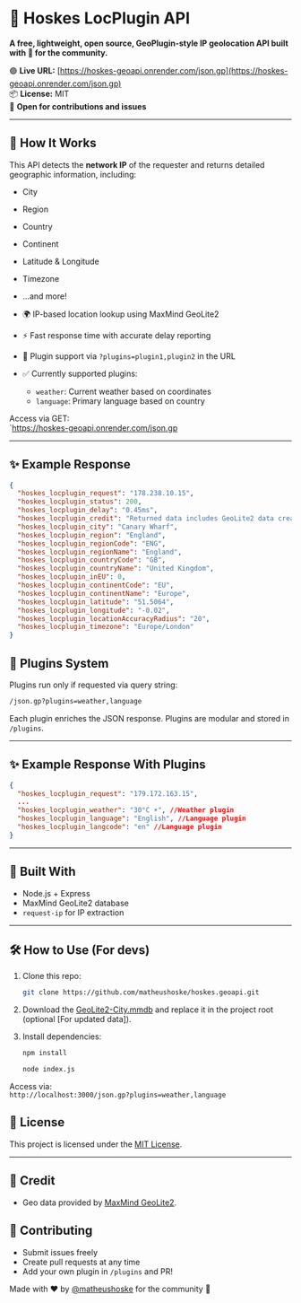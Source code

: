 # 📍 Hoskes LocPlugin API

**A **free**, **lightweight**, **open source**, GeoPlugin-style IP geolocation API built with 💙 for the community.**

🟣 **Live URL:** [https://hoskes-geoapi.onrender.com/json.gp](https://hoskes-geoapi.onrender.com/json.gp)  
📦 **License:** MIT  
🤝 **Open for contributions and issues**

---

## 🚀 How It Works
 
 This API detects the **network IP** of the requester and returns detailed geographic information, including:
 - City
 - Region
 - Country
 - Continent
 - Latitude & Longitude
 - Timezone
 - ...and more!
 
 - 🌍 IP-based location lookup using MaxMind GeoLite2
 - ⚡ Fast response time with accurate delay reporting
 - 🔌 Plugin support via `?plugins=plugin1,plugin2` in the URL
 - ✅ Currently supported plugins:
   - `weather`: Current weather based on coordinates
   - `language`: Primary language based on country
   
Access via GET:  
`https://hoskes-geoapi.onrender.com/json.gp

---
## ✨ Example Response

```json
{
  "hoskes_locplugin_request": "178.238.10.15",
  "hoskes_locplugin_status": 200,
  "hoskes_locplugin_delay": "0.45ms",
  "hoskes_locplugin_credit": "Returned data includes GeoLite2 data created by MaxMind, available from \u003Ca href='https://www.maxmind.com'\u003Ehttps://www.maxmind.com\u003C/a\u003E.",
  "hoskes_locplugin_city": "Canary Wharf",
  "hoskes_locplugin_region": "England",
  "hoskes_locplugin_regionCode": "ENG",
  "hoskes_locplugin_regionName": "England",
  "hoskes_locplugin_countryCode": "GB",
  "hoskes_locplugin_countryName": "United Kingdom",
  "hoskes_locplugin_inEU": 0,
  "hoskes_locplugin_continentCode": "EU",
  "hoskes_locplugin_continentName": "Europe",
  "hoskes_locplugin_latitude": "51.5064",
  "hoskes_locplugin_longitude": "-0.02",
  "hoskes_locplugin_locationAccuracyRadius": "20",
  "hoskes_locplugin_timezone": "Europe/London"
}
```

## 🔌 Plugins System

Plugins run only if requested via query string:

```bash
/json.gp?plugins=weather,language
```

Each plugin enriches the JSON response. Plugins are modular and stored in `/plugins`.

---

## ✨ Example Response With Plugins

```json
{
  "hoskes_locplugin_request": "179.172.163.15",
  ...
  "hoskes_locplugin_weather": "30°C ☀️", //Weather plugin
  "hoskes_locplugin_language": "English", //Language plugin
  "hoskes_locplugin_langcode": "en" //Language plugin
}
```

---

## 🧠 Built With
 
 - Node.js + Express
 - MaxMind GeoLite2 database
 - `request-ip` for IP extraction
 
 ---
## 🛠️ How to Use (For devs)
 
 1. Clone this repo:
    ```bash
    git clone https://github.com/matheushoske/hoskes.geoapi.git
    ```
 
 2. Download the [GeoLite2-City.mmdb](https://dev.maxmind.com/geoip/geolite2-free-geolocation-data) and replace it in the project root (optional [For updated data]).
 
 3. Install dependencies:
    ```bash
    npm install
    ```
	```bash
	node index.js
	```
 Access via:  
 `http://localhost:3000/json.gp?plugins=weather,language`


## 📄 License
 
 This project is licensed under the [MIT License](LICENSE).
 
 ---
 
 ## 🙏 Credit
 
 - Geo data provided by [MaxMind GeoLite2](https://www.maxmind.com).

## 🤝 Contributing

- Submit issues freely
- Create pull requests at any time
- Add your own plugin in `/plugins` and PR!

Made with ❤️ by [@matheushoske](https://github.com/matheushoske) for the community 💜